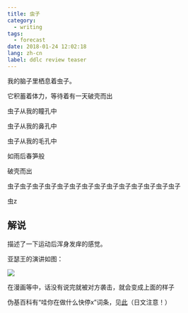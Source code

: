 ```yaml
---
title: 虫子
category:
  - writing
tags:
  - forecast
date: 2018-01-24 12:02:18
lang: zh-cn
label: ddlc review teaser
---
```



我的脑子里栖息着虫子。

它积蓄着体力，等待着有一天破壳而出

虫子从我的瞳孔中

虫子从我的鼻孔中

虫子从我的毛孔中

如雨后春笋般

破壳而出

虫子虫子虫子虫子虫子虫子虫子虫子虫子虫子虫子虫子虫子虫子

虫z

<!-- more -->


## 解说

描述了一下运动后浑身发痒的感觉。

亚瑟王的演讲如图：

![](https://i.imgur.com/hkkxWLX.png)

在漫画等中，话没有说完就被对方袭击，就会变成上面的样子

伪基百科有“哇你在做什么快停x”词条，见[此](http://ja.uncyclopedia.info/wiki/%E3%81%86%E3%82%8F%E3%81%AA%E3%81%AB%E3%82%92%E3%81%99%E3%82%8B%E3%82%84%E3%82%81r)（日文注意！）